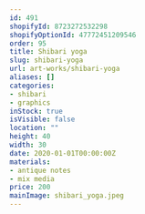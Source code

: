 ```yaml
---
id: 491
shopifyId: 8723272532298
shopifyOptionId: 47772451209546
order: 95
title: Shibari yoga
slug: shibari-yoga
url: art-works/shibari-yoga
aliases: []
categories:
- shibari
- graphics
inStock: true
isVisible: false
location: ""
height: 40
width: 30
date: 2020-01-01T00:00:00Z
materials:
- antique notes
- mix media
price: 200
mainImage: shibari_yoga.jpeg
---
```

